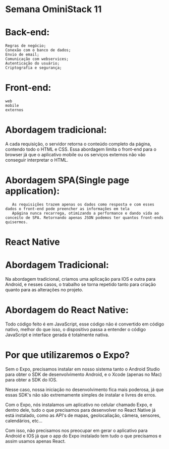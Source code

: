 # Semana OminiStack 11

# Back-end:
    Regras de negócio;
    Conexão com o banco de dados;
    Envio de email;
    Comunicação com webservices;
    Autenticação do usuário;
    Criptografia e segurança;

# Front-end:
    web
    mobile
    externos

# Abordagem tradicional:
   A cada requisição, o servidor retorna o conteúdo completo da página, contendo todo o HTML e CSS.
   Essa abordagem limita o front-end para o browser já que o aplicativo mobile ou os serviços externos não vão conseguir interpretar o HTML.

#   Abordagem SPA(Single page application):
       As requisições trazem apenas os dados como resposta e com esses dados o front-end pode preencher as informações em tela 
       Apágina nunca recarrega, otimizando a performance e dando vida ao conceito de SPA. Retornando apenas JSON podemos ter quantos front-ends quisermos.

# React Native
# Abordagem Tradicional:
  Na abordagem tradicional, criamos uma aplicação para IOS e outra para Android, e nesses casos, o trabalho se torna repetido tanto para criação quanto para as alterações no projeto.
# Abordagem do React Native:
  Todo código feito é em JavaScript, esse código não é convertido em código nativo, melhor do que isso, o dispositivo passa a entender o código JavaScript e interface gerada é totalmente nativa.

# Por que utilizaremos o Expo?
  Sem o Expo, precisamos instalar em nosso sistema tanto o Android Studio para obter o SDK de desenvolvimento Android, e o Xcode (apenas no Mac) para obter a SDK do IOS.

  Nesse caso, nossa iniciação no desenvolvimento fica mais poderosa, já que essas SDK's não são extremamente simples de instalar e livres de erros.

  Com o Expo, nós instalamos um aplicativo no celular chamado Expo, e dentro dele, tudo o que precisamos para desenvolver no React Native já está instalado, como as API's de mapas, geolocaliação, câmera, sensores, calendários, etc...

  Com isso, não precisamos nos preocupar em gerar o aplicativo para Android e IOS já que o app do Expo instalado tem tudo o que precisamos e assim usamos apenas React.
